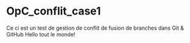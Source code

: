 # OpC_conflit_case1
Ce ci est un test de gestion de conflit de fusion de branches dans Git &amp; GitHub
Hello tout le monde!
